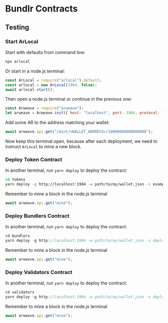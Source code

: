 # Bundlr Contracts

## Testing

### Start ArLocal

Start with defaults from command line:

```sh
npx arlocal
```

Or start in a node.js terminal:

```js
const ArLocal = require("arlocal").default;
const arlocal = new ArLocal(1984, false);
await arlocal.start();
```

Then open a node.js terminal or continue in the previous one:

```js
const Arweave = require("arweave");
let arweave = Arweave.init({ host: "localhost", port: 1984, protocol: "http" });
```

Add some AR to the address matching your wallet:

```js
await arweave.api.get("/mint/<WALLET_ADDRESS>/10000000000000000");
```

Now keep this terminal open, because after each deployment, we need to instruct `ArLocal`
to mine a new block.

### Deploy Token Contract

In another terminal, run `yarn deploy` to deploy the contract:

```sh
cd tokens
yarn deploy -g http://localhost:1984 -w path/to/my/wallet.json -s example-data/example-state.json
```

Remember to mine a block in the node.js terminal

```js
await arweave.api.get("mine");
```

### Deploy Bundlers Contract

In another terminal, run `yarn deploy` to deploy the contract:

```js
cd bundlers
yarn deploy -g http://localhost:1984 -w path/to/my/wallet.json -s deploy/state/example-state.json -t <TOKEN_CONTRACT_ADDRESS>
```

Remember to mine a block in the node.js terminal

```js
await arweave.api.get("mine");
```

### Deploy Validators Contract

In another terminal, run `yarn deploy` to deploy the contract:

```js
cd validators
yarn deploy -g http://localhost:1984 -w path/to/my/wallet.json -s deploy/state/example-state.json -t <TOKEN_CONTRACT_ADDRESS> -c <BUNDLERS_CONTRACT_ADDRESS> -a <BUNDLER_ADDRESS>
```

Remember to mine a block in the node.js terminal

```js
await arweave.api.get("mine");
```
